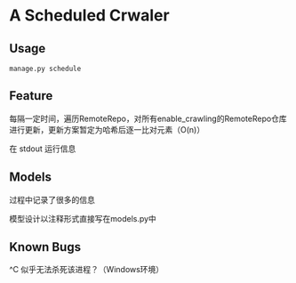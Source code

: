 # A Scheduled Crwaler

## Usage
`manage.py schedule`

## Feature
每隔一定时间，遍历RemoteRepo，对所有enable_crawling的RemoteRepo仓库进行更新，更新方案暂定为哈希后逐一比对元素（O(n)）

在 stdout 运行信息

## Models
过程中记录了很多的信息

模型设计以注释形式直接写在models.py中


## Known Bugs
^C 似乎无法杀死该进程？（Windows环境）
